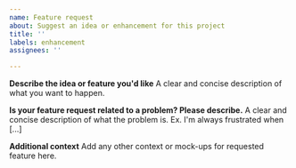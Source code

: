 ```yaml
---
name: Feature request
about: Suggest an idea or enhancement for this project
title: ''
labels: enhancement
assignees: ''

---
```


**Describe the idea or feature you'd like**
A clear and concise description of what you want to happen.

**Is your feature request related to a problem? Please describe.**
A clear and concise description of what the problem is. Ex. I'm always frustrated when [...]

**Additional context**
Add any other context or mock-ups for requested feature here.
